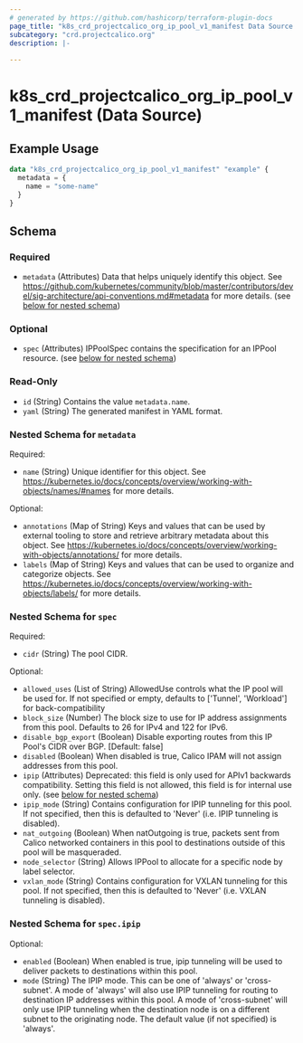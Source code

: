 ```yaml
---
# generated by https://github.com/hashicorp/terraform-plugin-docs
page_title: "k8s_crd_projectcalico_org_ip_pool_v1_manifest Data Source - terraform-provider-k8s"
subcategory: "crd.projectcalico.org"
description: |-
  
---
```


# k8s_crd_projectcalico_org_ip_pool_v1_manifest (Data Source)



## Example Usage

```terraform
data "k8s_crd_projectcalico_org_ip_pool_v1_manifest" "example" {
  metadata = {
    name = "some-name"
  }
}
```

<!-- schema generated by tfplugindocs -->
## Schema

### Required

- `metadata` (Attributes) Data that helps uniquely identify this object. See https://github.com/kubernetes/community/blob/master/contributors/devel/sig-architecture/api-conventions.md#metadata for more details. (see [below for nested schema](#nestedatt--metadata))

### Optional

- `spec` (Attributes) IPPoolSpec contains the specification for an IPPool resource. (see [below for nested schema](#nestedatt--spec))

### Read-Only

- `id` (String) Contains the value `metadata.name`.
- `yaml` (String) The generated manifest in YAML format.

<a id="nestedatt--metadata"></a>
### Nested Schema for `metadata`

Required:

- `name` (String) Unique identifier for this object. See https://kubernetes.io/docs/concepts/overview/working-with-objects/names/#names for more details.

Optional:

- `annotations` (Map of String) Keys and values that can be used by external tooling to store and retrieve arbitrary metadata about this object. See https://kubernetes.io/docs/concepts/overview/working-with-objects/annotations/ for more details.
- `labels` (Map of String) Keys and values that can be used to organize and categorize objects. See https://kubernetes.io/docs/concepts/overview/working-with-objects/labels/ for more details.


<a id="nestedatt--spec"></a>
### Nested Schema for `spec`

Required:

- `cidr` (String) The pool CIDR.

Optional:

- `allowed_uses` (List of String) AllowedUse controls what the IP pool will be used for.  If not specified or empty, defaults to ['Tunnel', 'Workload'] for back-compatibility
- `block_size` (Number) The block size to use for IP address assignments from this pool. Defaults to 26 for IPv4 and 122 for IPv6.
- `disable_bgp_export` (Boolean) Disable exporting routes from this IP Pool's CIDR over BGP. [Default: false]
- `disabled` (Boolean) When disabled is true, Calico IPAM will not assign addresses from this pool.
- `ipip` (Attributes) Deprecated: this field is only used for APIv1 backwards compatibility. Setting this field is not allowed, this field is for internal use only. (see [below for nested schema](#nestedatt--spec--ipip))
- `ipip_mode` (String) Contains configuration for IPIP tunneling for this pool. If not specified, then this is defaulted to 'Never' (i.e. IPIP tunneling is disabled).
- `nat_outgoing` (Boolean) When natOutgoing is true, packets sent from Calico networked containers in this pool to destinations outside of this pool will be masqueraded.
- `node_selector` (String) Allows IPPool to allocate for a specific node by label selector.
- `vxlan_mode` (String) Contains configuration for VXLAN tunneling for this pool. If not specified, then this is defaulted to 'Never' (i.e. VXLAN tunneling is disabled).

<a id="nestedatt--spec--ipip"></a>
### Nested Schema for `spec.ipip`

Optional:

- `enabled` (Boolean) When enabled is true, ipip tunneling will be used to deliver packets to destinations within this pool.
- `mode` (String) The IPIP mode.  This can be one of 'always' or 'cross-subnet'.  A mode of 'always' will also use IPIP tunneling for routing to destination IP addresses within this pool.  A mode of 'cross-subnet' will only use IPIP tunneling when the destination node is on a different subnet to the originating node.  The default value (if not specified) is 'always'.
